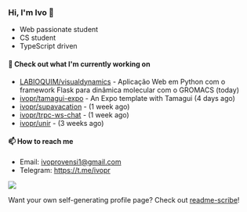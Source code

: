 ### Hi, I'm Ivo 👋

* Web passionate student
* CS student
* TypeScript driven

#### 👷 Check out what I'm currently working on

- [LABIOQUIM/visualdynamics](https://github.com/LABIOQUIM/visualdynamics) - Aplicação Web em Python com o framework Flask para dinâmica molecular com o GROMACS (today)
- [ivopr/tamagui-expo](https://github.com/ivopr/tamagui-expo) - An Expo template with Tamagui (4 days ago)
- [ivopr/supavacation](https://github.com/ivopr/supavacation) -  (1 week ago)
- [ivopr/trpc-ws-chat](https://github.com/ivopr/trpc-ws-chat) -  (1 week ago)
- [ivopr/unir](https://github.com/ivopr/unir) -  (3 weeks ago)

#### 📫 How to reach me

- Email: [ivoprovensi1@gmail.com](mailto://ivoprovensi1@gmail.com)
- Telegram: https://t.me/ivopr

![](https://github-readme-stats.vercel.app/api/top-langs/?username=ivopr&langs_count=10&layout=compact&theme=react&hide_border=true&bg_color=0D1117&title_color=5ce1e6&icon_color=5ce1e6)

Want your own self-generating profile page? Check out [readme-scribe](https://github.com/muesli/readme-scribe)!
